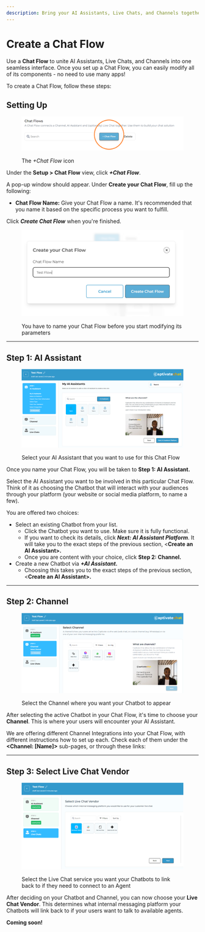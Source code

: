 ```yaml
---
description: Bring your AI Assistants, Live Chats, and Channels together in one system
---
```


# Create a Chat Flow

Use a **Chat Flow** to unite AI Assistants, Live Chats, and Channels into one seamless interface. Once you set up a Chat Flow, you can easily modify all of its components - no need to use many apps!&#x20;

To create a Chat Flow, follow these steps:&#x20;

## Setting Up

<figure><img src="../../.gitbook/assets/image (17).png" alt=""><figcaption><p>The <em>+Chat Flow</em> icon</p></figcaption></figure>

Under the **Setup > Chat Flow** view, click _**+Chat Flow**_.&#x20;

A pop-up window should appear. Under **Create your Chat Flow**, fill up the following:

* **Chat Flow Name:** Give your Chat Flow a name. It's recommended that you name it based on the specific process you want to fulfill.&#x20;

Click _**Create Chat Flow**_ when you're finished.

<figure><img src="../../.gitbook/assets/image (18).png" alt=""><figcaption><p>You have to name your Chat Flow before you start modifying its parameters</p></figcaption></figure>

***

## Step 1: AI Assistant

<figure><img src="../../.gitbook/assets/image (19).png" alt=""><figcaption><p>Select your AI Assistant that you want to use for this Chat Flow</p></figcaption></figure>

Once you name your Chat Flow, you will be taken to **Step 1: AI Assistant.**&#x20;

Select the AI Assistant you want to be involved in this particular Chat Flow. Think of it as choosing the Chatbot that will interact with your audiences through your platform (your website or social media platform, to name a few). &#x20;

You are offered two choices:

* Select an existing Chatbot from your list.
  * Click the Chatbot you want to use. Make sure it is fully functional.
  * If you want to check its details, click _**Next: AI Assistant Platform**_. It will take you to the exact steps of the previous section, <**Create an AI Assistant>.**
  * Once you are content with your choice, click **Step 2: Channel.**
* Create a new Chatbot via _**+AI Assistant.**_
  * Choosing this takes you to the exact steps of the previous section, <**Create an AI Assistant>.**

***

## Step 2: Channel

<figure><img src="../../.gitbook/assets/image (20).png" alt=""><figcaption><p>Select the Channel where you want your Chatbot to appear</p></figcaption></figure>

After selecting the active Chatbot in your Chat Flow, it's time to choose your **Channel**. This is where your users will encounter your AI Assistant.&#x20;

We are offering different Channel Integrations into your Chat Flow, with different instructions how to set up each. Check each of them under the **\<Channel: \[Name]>** sub-pages, or through these links:

&#x20;

***

## Step 3: Select Live Chat Vendor

<figure><img src="../../.gitbook/assets/image (26).png" alt=""><figcaption><p>Select the Live Chat service you want your Chatbots to link back to if they need to connect to an Agent</p></figcaption></figure>

After deciding on your Chatbot and Channel, you can now choose your **Live Chat Vendor**. This determines what internal messaging platform your Chatbots will link back to if your users want to talk to available agents.

**Coming soon!**
